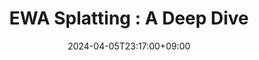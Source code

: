 ---
title: "EWA Splatting : A Deep Dive"
date: 2024-04-05T23:17:00+09:00
slug: EWASplatting
category: EWASplatting
summary:
description:
cover: 
  image:
  alt:
  caption:
  relative: true
showtoc: true
draft: true
---